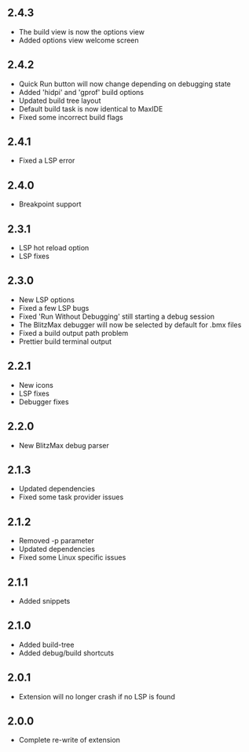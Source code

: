 ## 2.4.3
* The build view is now the options view
* Added options view welcome screen

## 2.4.2
* Quick Run button will now change depending on debugging state
* Added 'hidpi' and 'gprof' build options
* Updated build tree layout
* Default build task is now identical to MaxIDE
* Fixed some incorrect build flags

## 2.4.1
* Fixed a LSP error

## 2.4.0
* Breakpoint support

## 2.3.1
* LSP hot reload option
* LSP fixes

## 2.3.0
* New LSP options
* Fixed a few LSP bugs
* Fixed 'Run Without Debugging' still starting a debug session
* The BlitzMax debugger will now be selected by default for .bmx files
* Fixed a build output path problem
* Prettier build terminal output

## 2.2.1
* New icons
* LSP fixes
* Debugger fixes

## 2.2.0
* New BlitzMax debug parser

## 2.1.3
* Updated dependencies
* Fixed some task provider issues

## 2.1.2
* Removed -p parameter
* Updated dependencies
* Fixed some Linux specific issues

## 2.1.1
* Added snippets

## 2.1.0
* Added build-tree
* Added debug/build shortcuts

## 2.0.1
* Extension will no longer crash if no LSP is found

## 2.0.0
* Complete re-write of extension